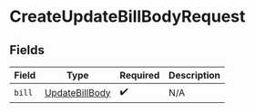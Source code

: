 # CreateUpdateBillBodyRequest


## Fields

| Field                                                   | Type                                                    | Required                                                | Description                                             |
| ------------------------------------------------------- | ------------------------------------------------------- | ------------------------------------------------------- | ------------------------------------------------------- |
| `bill`                                                  | [UpdateBillBody](../../models/shared/updatebillbody.md) | :heavy_check_mark:                                      | N/A                                                     |